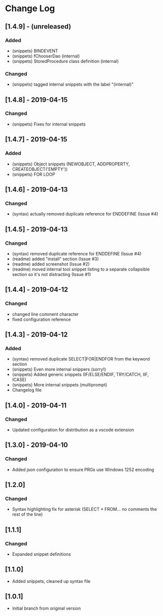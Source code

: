 # Change Log
## [1.4.9] - (unreleased)
### Added
- (snippets) BINDEVENT
- (snippets) fChooserDao (internal)
- (snippets) StoredProcedure class definition (internal)

### Changed
- (snippets) tagged internal snippets with the label "(internal)"

## [1.4.8] - 2019-04-15
### Changed
- (snippets) Fixes for internal snippets

## [1.4.7] - 2019-04-15
### Added
- (snippets) Object snippets (NEWOBJECT, ADDPROPERTY, CREATEOBJECT('EMPTY'))
- (snippets) FOR LOOP

## [1.4.6] - 2019-04-13
### Changed
- (syntax) actually removed duplicate reference for ENDDEFINE (Issue #4)

## [1.4.5] - 2019-04-13
### Changed
- (syntax) removed duplicate reference for ENDDEFINE (Issue #4)
- (readme) added "install" section (Issue #3)
- (readme) added screenshot (Issue #2)
- (readme) moved internal tool snippet listing to a separate collapsible section so it's not distracting (Issue #1)

## [1.4.4] - 2019-04-12
### Changed
- changed line comment character
- fixed configuration reference

## [1.4.3] - 2019-04-12 
### Added
- (syntax) removed duplicate SELECT|FOR|ENDFOR from the keyword section
- (snippets) Even more internal snippers (sorry!)
- (snippets) Added generic snippets (IF/ELSE/ENDIF, TRY/CATCH, IIF, ICASE)
- (snippets) More internal snippets (multiprompt)
- Changelog file 

## [1.4.0] - 2019-04-11 
### Changed
- Updated configuration for distribution as a vscode extension

## [1.3.0] - 2019-04-10
### Changed
- Added json configuration to ensure PRGs use Windows 1252 encoding

## [1.2.0]
### Changed
- Syntax highlighting fix for asterisk (SELECT * FROM... no comments the rest of the line)

## [1.1.1]
### Changed
- Expanded snippet definitions

## [1.1.0]
- Added snippets, cleaned up syntax file

## [1.0.1]
- Initial branch from original version